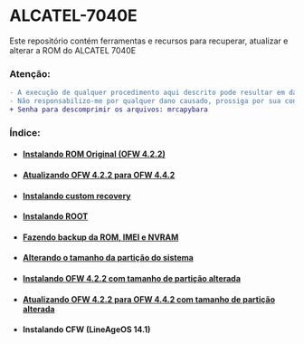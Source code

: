 # ALCATEL-7040E
Este repositório contém ferramentas e recursos para recuperar, atualizar e alterar a ROM do ALCATEL 7040E

### Atenção:
```diff
- A execução de qualquer procedimento aqui descrito pode resultar em danos permanentes. 
- Não responsabilizo-me por qualquer dano causado, prossiga por sua conta e risco.  
+ Senha para descomprimir os arquivos: mrcapybara
```

### Índice:
- #### <a href="INSTALL_OFW.md">Instalando ROM Original (OFW 4.2.2)</a>
- #### <a href="UPGRADE_OFW.md">Atualizando OFW 4.2.2 para OFW 4.4.2</a>
- #### <a href="INSTALL_CR.md">Instalando custom recovery</a>
- #### <a href="INSTALL_ROOT.md">Instalando ROOT</a>
- #### <a href="BACKUP.md">Fazendo backup da ROM, IMEI e NVRAM</a>
- #### <a href="ALTER_SYS.md">Alterando o tamanho da partição do sistema</a>
- #### <a href="INSTALL_MOD_OFW.md">Instalando OFW 4.2.2 com tamanho de partição alterada</a>
- #### <a href="UPDATE_MOD_OFW.md">Atualizando OFW 4.2.2 para OFW 4.4.2 com tamanho de partição alterada</a>
- #### Instalando CFW (LineAgeOS 14.1)
